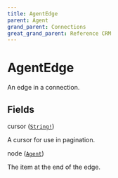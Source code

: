 ```yaml
---
title: AgentEdge
parent: Agent
grand_parent: Connections
great_grand_parent: Reference CRM
---
```


# AgentEdge

An edge in a connection.

## Fields

<div class="field-entry ">
  <span id="cursor" class="field-name anchored">cursor (<code><a href="/docs/reference_crm/scalar/string">String!</a></code>)</span>

  <div class="description-wrapper">
   <p>A cursor for use in pagination.</p>

  </div>
</div>

<div class="field-entry ">
  <span id="node" class="field-name anchored">node (<code><a href="/docs/reference_crm/object/agent">Agent</a></code>)</span>

  <div class="description-wrapper">
   <p>The item at the end of the edge.</p>

  </div>
</div>

